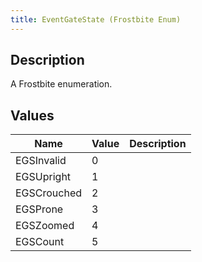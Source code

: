 ```yaml
---
title: EventGateState (Frostbite Enum)
---
```

## Description

A Frostbite enumeration.

## Values

| Name        | Value | Description |
| ----------- | ----- | ----------- |
| EGSInvalid  | 0     |             |
| EGSUpright  | 1     |             |
| EGSCrouched | 2     |             |
| EGSProne    | 3     |             |
| EGSZoomed   | 4     |             |
| EGSCount    | 5     |             |
